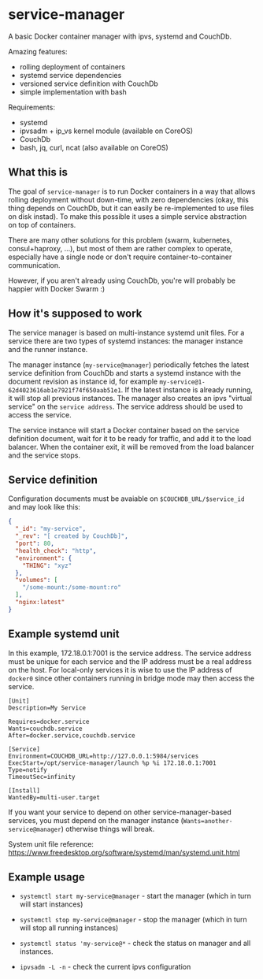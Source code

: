 # service-manager

A basic Docker container manager with ipvs, systemd and CouchDb.

Amazing features:
 * rolling deployment of containers
 * systemd service dependencies
 * versioned service definition with CouchDb
 * simple implementation with bash

Requirements:
 * systemd
 * ipvsadm + ip_vs kernel module (available on CoreOS)
 * CouchDb
 * bash, jq, curl, ncat (also available on CoreOS)

## What this is

The goal of `service-manager` is to run Docker containers in a way that allows
rolling deployment without down-time, with zero dependencies (okay, this thing
depends on CouchDb, but it can easily be re-implemented to use files on disk
instad). To make this possible it uses a simple service abstraction on top of
containers.

There are many other solutions for this problem (swarm, kubernetes,
consul+haproxy, ...), but most of them are rather complex to operate,
especially have a single node or don't require container-to-container
communication.

However, if you aren't already using CouchDb, you're will probably be happier
with Docker Swarm :)

## How it's supposed to work

The service manager is based on multi-instance systemd unit files. For a
service there are two types of systemd instances: the manager instance and the
runner instance.

The manager instance (`my-service@manager`) periodically fetches the latest
service definition from CouchDb and starts a systemd instance with the document
revision as instance id, for example
`my-service@1-62d4023616ab1e7921f74f650aab51e1`. If the latest instance is
already running, it will stop all previous instances. The manager also creates
an ipvs "virtual service" on the `service address`. The service address should
be used to access the service.

The service instance will start a Docker container based on the service
definition document, wait for it to be ready for traffic, and add it to the
load balancer. When the container exit, it will be removed from the load
balancer and the service stops.

## Service definition

Configuration documents must be avaiable on `$COUCHDB_URL/$service_id` and may
look like this:

```json
{
  "_id": "my-service",
  "_rev": "[ created by CouchDb]",
  "port": 80,
  "health_check": "http",
  "environment": {
    "THING": "xyz"
  },
  "volumes": [
    "/some-mount:/some-mount:ro"
  ],
  "nginx:latest"
}
```

## Example systemd unit

In this example, 172.18.0.1:7001 is the service address. The service address
must be unique for each service and the IP address must be a real address on
the host. For local-only services it is wise to use the IP address of `docker0`
since other containers running in bridge mode may then access the service.

```
[Unit]
Description=My Service

Requires=docker.service
Wants=couchdb.service
After=docker.service,couchdb.service

[Service]
Environment=COUCHDB_URL=http://127.0.0.1:5984/services
ExecStart=/opt/service-manager/launch %p %i 172.18.0.1:7001
Type=notify
TimeoutSec=infinity

[Install]
WantedBy=multi-user.target
```

If you want your service to depend on other service-manager-based services, you
must depend on the manager instance (`Wants=another-service@manager`) otherwise
things will break.

System unit file reference:
https://www.freedesktop.org/software/systemd/man/systemd.unit.html

## Example usage

* `systemctl start my-service@manager` - start the manager (which in turn will
                                         start instances)

* `systemctl stop my-service@manager` - stop the manager (which in turn will
                                        stop all running instances)

* `systemctl status 'my-service@*` - check the status on manager and all
                                     instances.

* `ipvsadm -L -n` - check the current ipvs configuration

